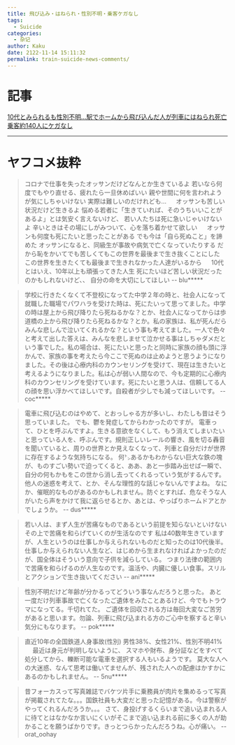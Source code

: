 ```yaml
---
title: 飛び込み・はねられ・性別不明・乗客ケガなし
tags:
  - Suicide
categories:
  - 杂记
author: Kaku
date: 2122-11-14 15:11:32
permalink: train-suicide-news-comments/
---
```


# 記事

[10代とみられるも性別不明…駅でホームから飛び込んだ人が列車にはねられ死亡 乗客約140人にケガなし](https://news.yahoo.co.jp/articles/76dce4c6987ee8c222c19166040fe93a5d85edb6)

<lite-youtube videoid="Xc3jDw6UPLM"></lite-youtube>

<!--more-->

---

# ヤフコメ抜粋

>コロナで仕事を失ったオッサンだけどなんとか生きているよ
若いなら何度でもやり直せる、疲れたら一旦休めばいい
親や世間に何を言われようが気にしちゃいけない
実際は難しいのだけれども…
>　
> オッサンも苦しい状況だけど生きるよ
悩める若者に「生きていれば、そのうちいいことがあるよ」とは気安く言えないけど、
若い人たちは死に急いじゃいけないよ
辛いときはその場にしがみついて、心を落ち着かせて欲しい
>　
> オッサンも何度も死にたいと思ったことがある
でも今は「自ら死ぬこと」を諦めた
オッサンになると、同級生が事故や病気で亡くなっていたりする
だから恥をかいてでも苦しくてもこの世界を最後まで生き抜くことにした
この世界を生きたくても最後まで生きれなかった人達がいるから
>　
> 10代とはいえ、10年以上も頑張ってきた人生
死にたいほど苦しい状況だったのかもしれないけど、、
自分の命を大切にしてほしい
> -- blu*****

> 学校に行きたくなくて不登校になってた中学２年の時と、社会人になって就職した職場でパワハラを受けた時は、死にたいって思ってました。中学の時は屋上から飛び降りたら死ねるかな？とか、社会人になってからは歩道橋の上から飛び降りたら死ねるかな？とか。私の家族は、私が死んだらみんな悲しんで泣いてくれるかな？という事も考えてました。一人で色々と考えて出した答えは、みんなを悲しませて泣かせる事はしちゃダメだという事でした。私の場合は、死にたいと思ったと同時に家族の顔も頭に浮かんで、家族の事を考えたら今ここで死ぬのは止めようと思うようになりました。その後は心療内科のカウンセリングを受けて、現在は生きたいと考えるようになりました。私は心が弱い人間なので、今も定期的に心療内科のカウンセリングを受けています。死にたいと思う人は、信頼してる人の顔を思い浮かべてほしいです。自殺者が少しでも減ってほしいです。
-- coc*****

> 電車に飛び込むのはやめて、とおっしゃる方が多いし、わたしも昔はそう思っていました。
でも、鬱を発症してからわかったのですが。
電車って、ひとを呼ぶんですよ。生きる意欲をなくして、もう消えてしまいたいと思っている人を、呼ぶんです。規則正しいレールの響き、風を切る轟音を聞いていると、周りの世界とか見えなくなって、列車と自分だけが世界に存在するような気持ちになる。
何㌧あるかもわからない巨大な鉄の塊が、ものすごい勢いで迫ってくると、ああ、あと一歩踏み出せば一瞬で、自分の何もかもをこの世から消し去ってくれるっていう気がするんです。他人の迷惑を考えて、とか、そんな理性的な話じゃないんですよね。
なにか、催眠的なものがあるのかもしれません。防ぐとすれば、危なそうな人がいたら声をかけて我に返らせるとか、あとは、やっぱりホームドアとかでしょうか。
-- dus*****

> 若い人は、まず人生が苦痛なものであるという前提を知らないといけない
その上で苦痛を和らげていくのが生活なのです
私は40数年生きていますが、人生というのは仕事しか与えられないものだと知ったのは10代後半。
仕事しか与えられない人生など、はじめから生まれなければよかったのだが、国全体はそういう意向で子供を減らしている。
つまり法律の範囲内で苦痛を和らげるのが人生なのです。温活や、内臓に優しい食事。スリルとアクションで生き抜いてください
-- ani*****

> 性別不明だけど年齢が分かるってどういう事なんだろうと思った。
あと一度だけ列車事故で亡くなったご遺体をみたことあるけど、今でもトラウマになってる。千切れてた。
ご遺体を回収される方は毎回大変なご苦労があると思います。勿論、列車に飛び込まれる方のご心中を察すると辛い気分にもなります。
-- pok*****

> 直近10年の全国鉄道人身事故(性別)
男性38%、女性21%、性別不明41%
> 　
最近は身元が判明しないように、
スマホや財布、身分証などをすべて処分してから、轢断可能な電車を選択する人もいるようです。
莫大な人への大迷惑、なんて思考は働いてませんが、残された人への配慮はかすかにあるのかもしれません。
-- 5nu*****

> 昔フォーカスって写真雑誌でバケツ片手に乗務員が肉片を集めるって写真が掲載されてたな。。。国鉄社員も大変だと思った記憶がある。今は警察がやってくれるんだろうか。。。
さて、身投げするくらいまで追い込まれる人に待てとはなかなか言いにくいがそこまで追い込まれる前に多くの人が助かることを願うばかりです。きっとつらかったんだろうね。心が痛い。
-- orat_oohay
